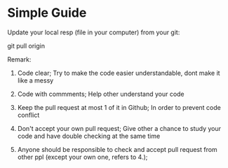 # Simple Guide

Update your local resp (file in your computer) from your git:

git pull origin


Remark:

1. Code clear; Try to make the code easier understandable, dont make it like a messy

2. Code with commments; Help other understand your code

3. Keep the pull request at most 1 of it in Github; In order to prevent code conflict

4. Don't accept your own pull request; Give other a chance to study your code and have double checking at the same time

5. Anyone should be responsible to check and accept pull request from other ppl (except your own one, refers to 4.);
